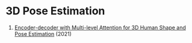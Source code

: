 # 3D Pose Estimation
1. [Encoder-decoder with Multi-level Attention for 3D Human Shape and Pose Estimation](https://arxiv.org/abs/2109.02303) (2021)


